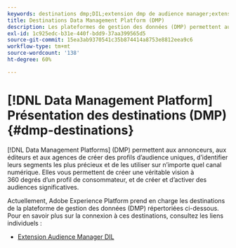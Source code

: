 ```yaml
---
keywords: destinations dmp;DIL;extension dmp de audience manager;extension dmp;plateforme de gestion des données;destinations de plateforme de gestion des données
title: Destinations Data Management Platform (DMP)
description: Les plateformes de gestion des données (DMP) permettent aux annonceurs, aux éditeurs et aux agences d’élaborer des profils d’audience uniques, d’identifier les segments les plus précieux et de les utiliser sur n’importe quel canal numérique. Elles vous permettent de créer une véritable vision à 360 degrés d’un profil de consommateur, et de créer et d’activer des audiences significatives.
exl-id: 1c925edc-b31e-440f-bdd9-37aa399565d5
source-git-commit: 15ea3ab9370541c35b874414a8753e8812eea9c6
workflow-type: tm+mt
source-wordcount: '138'
ht-degree: 60%

---
```


# [!DNL Data Management Platform] Présentation des destinations (DMP) {#dmp-destinations}

[!DNL Data Management Platforms] (DMP) permettent aux annonceurs, aux éditeurs et aux agences de créer des profils d’audience uniques, d’identifier leurs segments les plus précieux et de les utiliser sur n’importe quel canal numérique. Elles vous permettent de créer une véritable vision à 360 degrés d’un profil de consommateur, et de créer et d’activer des audiences significatives.

Actuellement, Adobe Experience Platform prend en charge les destinations de la plateforme de gestion des données (DMP) répertoriées ci-dessous. Pour en savoir plus sur la connexion à ces destinations, consultez les liens individuels :

* [Extension Audience Manager DIL](aam-dil-extension.md)
